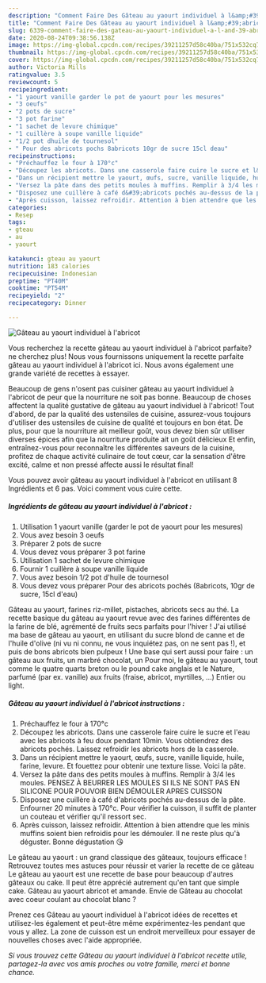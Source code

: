 ```yaml
---
description: "Comment Faire Des Gâteau au yaourt individuel à l&amp;#39;abricot"
title: "Comment Faire Des Gâteau au yaourt individuel à l&amp;#39;abricot"
slug: 6339-comment-faire-des-gateau-au-yaourt-individuel-a-l-and-39-abricot
date: 2020-08-24T09:38:56.138Z
image: https://img-global.cpcdn.com/recipes/39211257d58c40ba/751x532cq70/gateau-au-yaourt-individuel-a-labricot-photo-principale-de-la-recette.jpg
thumbnail: https://img-global.cpcdn.com/recipes/39211257d58c40ba/751x532cq70/gateau-au-yaourt-individuel-a-labricot-photo-principale-de-la-recette.jpg
cover: https://img-global.cpcdn.com/recipes/39211257d58c40ba/751x532cq70/gateau-au-yaourt-individuel-a-labricot-photo-principale-de-la-recette.jpg
author: Victoria Mills
ratingvalue: 3.5
reviewcount: 5
recipeingredient:
- "1 yaourt vanille garder le pot de yaourt pour les mesures"
- "3 oeufs"
- "2 pots de sucre"
- "3 pot farine"
- "1 sachet de levure chimique"
- "1 cuillère à soupe vanille liquide"
- "1/2 pot dhuile de tournesol"
- " Pour des abricots pochs 8abricots 10gr de sucre 15cl deau"
recipeinstructions:
- "Préchauffez le four à 170°c"
- "Découpez les abricots. Dans une casserole faire cuire le sucre et l&#39;eau avec les abricots à feu doux pendant 10min. Vous obtiendrez des abricots pochés. Laissez refroidir les abricots hors de la casserole."
- "Dans un récipient mettre le yaourt, œufs, sucre, vanille liquide, huile, farine, levure. Et fouettez pour obtenir une texture lisse. Voici la pâte."
- "Versez la pâte dans des petits moules à muffins. Remplir à 3/4 les moules. PENSEZ À BEURRER LES MOULES SI ILS NE SONT PAS EN SILICONE POUR POUVOIR BIEN DÉMOULER APRES CUISSON"
- "Disposez une cuillère à café d&#39;abricots pochés au-dessus de la pâte. Enfourner 20 minutes à 170°c. Pour vérifier la cuisson, il suffit de planter un couteau et vérifier qu&#39;il ressort sec."
- "Après cuisson, laissez refroidir. Attention à bien attendre que les minis muffins soient bien refroidis pour les démouler. Il ne reste plus qu&#39;à déguster. Bonne dégustation 😘"
categories:
- Resep
tags:
- gteau
- au
- yaourt

katakunci: gteau au yaourt 
nutrition: 183 calories
recipecuisine: Indonesian
preptime: "PT40M"
cooktime: "PT54M"
recipeyield: "2"
recipecategory: Dinner

---
```



![Gâteau au yaourt individuel à l&#39;abricot](https://img-global.cpcdn.com/recipes/39211257d58c40ba/751x532cq70/gateau-au-yaourt-individuel-a-labricot-photo-principale-de-la-recette.jpg)

Vous recherchez la recette gâteau au yaourt individuel à l&#39;abricot parfaite? ne cherchez plus! Nous vous fournissons uniquement la recette parfaite gâteau au yaourt individuel à l&#39;abricot ici. Nous avons également une grande variété de recettes à essayer.

Beaucoup de gens n'osent pas cuisiner gâteau au yaourt individuel à l&#39;abricot de peur que la nourriture ne soit pas bonne. Beaucoup de choses affectent la qualité gustative de gâteau au yaourt individuel à l&#39;abricot! Tout d'abord, de par la qualité des ustensiles de cuisine, assurez-vous toujours d'utiliser des ustensiles de cuisine de qualité et toujours en bon état. De plus, pour que la nourriture ait meilleur goût, vous devez bien sûr utiliser diverses épices afin que la nourriture produite ait un goût délicieux Et enfin, entraînez-vous pour reconnaître les différentes saveurs de la cuisine, profitez de chaque activité culinaire de tout cœur, car la sensation d'être excité, calme et non pressé affecte aussi le résultat final!

<!--inarticleads1-->

Vous pouvez avoir gâteau au yaourt individuel à l&#39;abricot en utilisant 8 Ingrédients et 6 pas. Voici comment vous cuire cette.

##### Ingrédients de gâteau au yaourt individuel à l&#39;abricot :

1. Utilisation 1 yaourt vanille (garder le pot de yaourt pour les mesures)
1. Vous avez besoin 3 oeufs
1. Préparer 2 pots de sucre
1. Vous devez vous préparer 3 pot farine
1. Utilisation 1 sachet de levure chimique
1. Fournir 1 cuillère à soupe vanille liquide
1. Vous avez besoin 1/2 pot d&#39;huile de tournesol
1. Vous devez vous préparer  Pour des abricots pochés (8abricots, 10gr de sucre, 15cl d&#39;eau)


Gâteau au yaourt, farines riz-millet, pistaches, abricots secs au thé. La recette basique du gâteau au yaourt revue avec des farines différentes de la farine de blé, agrémenté de fruits secs parfaits pour l&#39;hiver ! J&#39;ai utilisé ma base de gâteau au yaourt, en utilisant du sucre blond de canne et de l&#39;huile d&#39;olive (ni vu ni connu, ne vous inquiétez pas, on ne sent pas !), et puis de bons abricots bien pulpeux ! Une base qui sert aussi pour faire : un gâteau aux fruits, un marbré chocolat, un Pour moi, le gâteau au yaourt, tout comme le quatre quarts breton ou le pound cake anglais et le Nature, parfumé (par ex. vanille) aux fruits (fraise, abricot, myrtilles, …) Entier ou light. 

<!--inarticleads2-->

##### Gâteau au yaourt individuel à l&#39;abricot instructions :

1. Préchauffez le four à 170°c
1. Découpez les abricots. Dans une casserole faire cuire le sucre et l&#39;eau avec les abricots à feu doux pendant 10min. Vous obtiendrez des abricots pochés. Laissez refroidir les abricots hors de la casserole.
1. Dans un récipient mettre le yaourt, œufs, sucre, vanille liquide, huile, farine, levure. Et fouettez pour obtenir une texture lisse. Voici la pâte.
1. Versez la pâte dans des petits moules à muffins. Remplir à 3/4 les moules. PENSEZ À BEURRER LES MOULES SI ILS NE SONT PAS EN SILICONE POUR POUVOIR BIEN DÉMOULER APRES CUISSON
1. Disposez une cuillère à café d&#39;abricots pochés au-dessus de la pâte. Enfourner 20 minutes à 170°c. Pour vérifier la cuisson, il suffit de planter un couteau et vérifier qu&#39;il ressort sec.
1. Après cuisson, laissez refroidir. Attention à bien attendre que les minis muffins soient bien refroidis pour les démouler. Il ne reste plus qu&#39;à déguster. Bonne dégustation 😘


Le gâteau au yaourt : un grand classique des gâteaux, toujours efficace ! Retrouvez toutes mes astuces pour réussir et varier la recette de ce gâteau Le gâteau au yaourt est une recette de base pour beaucoup d&#39;autres gâteaux ou cake. Il peut être apprécié autrement qu&#39;en tant que simple cake. Gâteau au yaourt abricot et amande. Envie de Gâteau au chocolat avec coeur coulant au chocolat blanc ? 

<!--inarticleads1-->

<p>
Prenez ces Gâteau au yaourt individuel à l&#39;abricot idées de recettes et utilisez-les également et peut-être même expérimentez-les pendant que vous y allez. La zone de cuisson est un endroit merveilleux pour essayer de nouvelles choses avec l'aide appropriée.
</p>

<p>
<i>Si vous trouvez cette Gâteau au yaourt individuel à l&#39;abricot recette utile, partagez-la avec vos amis proches ou votre famille, merci et bonne chance.</i>
</p>
